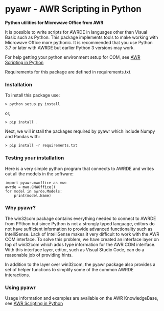 # pyawr - AWR Scripting in Python

**Python utilities for Microwave Office from AWR**

It is possible to write scripts for AWRDE in languages other than Visual Basic such as Python.  This package implements tools to make working with Microwave Office more pythonic.  It is recommended that you use Python 3.7 or later with AWRDE but earlier Python 3 versions may work.

For help getting your python environment setup for COM, see [AWR Scripting in Python](http://kb.awr.com/display/SCRIPTS/AWR+Scripting+in+Python)

Requirements for this package are defined in requirements.txt.

### Installation

To install this package use:

    > python setup.py install

or,

    > pip install .

Next, we will install the packages required by pyawr which include Numpy and Pandas with:

	> pip install -r requirements.txt


### Testing your installation

Here is a very simple python program that connects to AWRDE and writes out all the models in the software:

	import pyawr.mwoffice as mwo
	awrde = mwo.CMWOffice()
	for model in awrde.Models:
		print(model.Name)
		
### Why pyawr?

The win32com package contains everything needed to connect to AWRDE from PYthon but since Python is not a strongly typed language, editors do not have sufficient information to provide advanced functionality such as IntelliSense.  Lack of IntelliSense makes it very difficult to work with the AWR COM interface.  To solve this problem, we have created an interface layer on top of win32com which adds type information for the AWR COM interface.  With this interface layer, editor, such as Visual Studio Code, can do a reasonable job of providing hints.

In addition to the layer over win32com, the pyawr package also provides a set of helper functions to simplify some of the common AWRDE interactions.

### Using pyawr

Usage information and examples are available on the AWR KnowledgeBase, see [AWR Scripting in Python](http://kb.awr.com/display/SCRIPTS/AWR+Scripting+in+Python)

